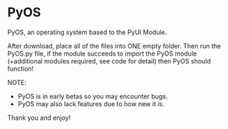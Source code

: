 # PyOS
PyOS, an operating system based to the PyUI Module.

After download, place all of the files into ONE empty folder. Then run the PyOS.py file, if the module succeeds to import the PyOS module (+additional modules required, see code for detail) then PyOS should function!

NOTE:

- PyOS is in early betas so you may encounter bugs.
- PyOS may also lack features due to how new it is.

Thank you and enjoy!
